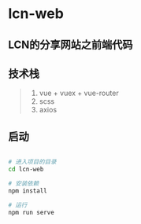 # lcn-web

## LCN的分享网站之前端代码

## 技术栈
>1. vue + vuex + vue-router
>2. scss
>3. axios


## 启动
```bash

# 进入项目的目录
cd lcn-web

# 安装依赖
npm install

# 运行
npm run serve


```